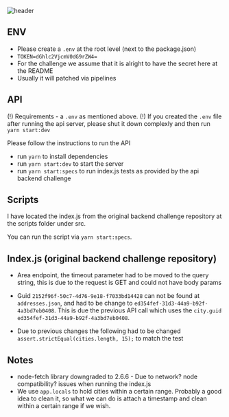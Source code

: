 ![header](https://capsule-render.vercel.app/api?type=waving&color=auto&height=300&section=header&text=Gan%20Integrity&fontSize=90&animation=fadeIn&fontAlignY=38&desc=Backend%20API%20Challenge&descAlignY=51&descAlign=62)

## ENV

- Please create a `.env` at the root level (next to the package.json)
- `TOKEN=dGhlc2VjcmV0dG9rZW4=`
- For the challenge we assume that it is alright to have the secret here at the README
- Usually it will patched via pipelines

## API

(!) Requirements - a `.env` as mentioned above.
(!) If you created the `.env` file after running the api server, please shut it down complexly and then run `yarn start:dev`

Please follow the instructions to run the API

- run `yarn` to install dependencies
- run `yarn start:dev` to start the server
- run `yarn start:specs` to run index.js tests as provided by the api backend challenge

## Scripts

I have located the index.js from the original backend challenge repository at the scripts folder under src.

You can run the script via `yarn start:specs`.

## Index.js (original backend challenge repository)

- Area endpoint, the timeout parameter had to be moved to the query string, this is due to the request is GET and could not have body params

- Guid `2152f96f-50c7-4d76-9e18-f7033bd14428` can not be found at `addresses.json`, and had to be change to `ed354fef-31d3-44a9-b92f-4a3bd7eb0408`.
  This is due the previous API call which uses the `city.guid` `ed354fef-31d3-44a9-b92f-4a3bd7eb0408`.

- Due to previous changes the following had to be changed `assert.strictEqual(cities.length, 15);` to match the test

## Notes

- node-fetch library downgraded to 2.6.6 - Due to network? node compatibility? issues when running the index.js
- We use `app.locals` to hold cities within a certain range. Probably a good idea to clean it, so what we can do is attach a timestamp and clean within a certain range if we wish.
